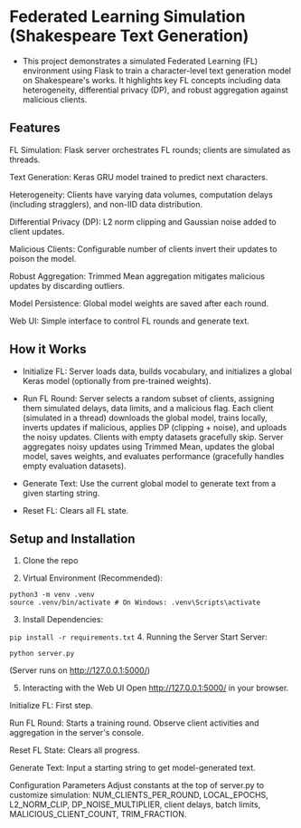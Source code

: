 # **Federated Learning Simulation (Shakespeare Text Generation)**

- This project demonstrates a simulated Federated Learning (FL) environment using Flask to train a character-level text generation model on Shakespeare's works. It highlights key FL concepts including data heterogeneity, differential privacy (DP), and robust aggregation against malicious clients.

## **Features**
FL Simulation: Flask server orchestrates FL rounds; clients are simulated as threads.

Text Generation: Keras GRU model trained to predict next characters.

Heterogeneity: Clients have varying data volumes, computation delays (including stragglers), and non-IID data distribution.

Differential Privacy (DP): L2 norm clipping and Gaussian noise added to client updates.

Malicious Clients: Configurable number of clients invert their updates to poison the model.

Robust Aggregation: Trimmed Mean aggregation mitigates malicious updates by discarding outliers.

Model Persistence: Global model weights are saved after each round.

Web UI: Simple interface to control FL rounds and generate text.

## **How it Works**
- Initialize FL: Server loads data, builds vocabulary, and initializes a global Keras model (optionally from pre-trained weights).

- Run FL Round: Server selects a random subset of clients, assigning them simulated delays, data limits, and a malicious flag. Each client (simulated in a thread) downloads the global model, trains locally, inverts updates if malicious, applies DP (clipping + noise), and uploads the noisy updates. Clients with empty datasets gracefully skip. Server aggregates noisy updates using Trimmed Mean, updates the global model, saves weights, and evaluates performance (gracefully handles empty evaluation datasets).

- Generate Text: Use the current global model to generate text from a given starting string.

- Reset FL: Clears all FL state.

## **Setup and Installation**
1. Clone the repo

2. Virtual Environment (Recommended):

```
python3 -m venv .venv
source .venv/bin/activate # On Windows: .venv\Scripts\activate
```
3. Install Dependencies:

``` pip install -r requirements.txt ```
4. Running the Server
Start Server:

``` python server.py ```

(Server runs on http://127.0.0.1:5000/)

5. Interacting with the Web UI
Open http://127.0.0.1:5000/ in your browser.

Initialize FL: First step.

Run FL Round: Starts a training round. Observe client activities and aggregation in the server's console.

Reset FL State: Clears all progress.

Generate Text: Input a starting string to get model-generated text.

Configuration Parameters
Adjust constants at the top of server.py to customize simulation: NUM_CLIENTS_PER_ROUND, LOCAL_EPOCHS, L2_NORM_CLIP, DP_NOISE_MULTIPLIER, client delays, batch limits, MALICIOUS_CLIENT_COUNT, TRIM_FRACTION.